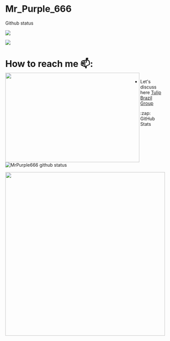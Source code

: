 # Mr_Purple_666
Github status

<p align="center">

<a href="https://github.com/MrPurple666"> <img src="https://img.shields.io/badge/-Github-000?style=flat&logo=Github&logoColor=dark" /></a>

<a href="https://www.instagram.com/antonio_kirai_heiwa"> <img src="https://img.shields.io/badge/-Instagram-8e35c1?style=flat&labelColor=8e35c1&logo=instagram&logoColor=white" /></a>

 

 # How to reach me 📫: <img align="left" width="420" height="280" src="qhttps://media2.giphy.com/media/3ohjV5v1r6G0kfBxSw/giphy.gif?cid=82a1493bs756zperry5vzw9k02f8xwkdeo2ftcvehieop46f&rid=giphy.gifraw=true">

- Let's discuss here <a href="https://t.me/rn6p_brasil"> Tulip Brazil Group</a> 

<summary>:zap: GitHub Stats</summary>

![MrPurple666 github status](https://readme-stats1.MrPurple666.vercel.app/api?username=MrPurple666&show_icons=true&count_private=true&hide_border=false&title_color=8e35c1&icon_color=8e35c1&include_all_commits=true)

<img src="https://64.media.tumblr.com/tumblr_mdyicdFlIb1qfqgb9o1_500.gif" width="500" height="512">
